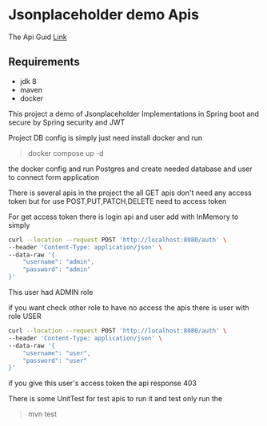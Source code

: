 # Jsonplaceholder demo Apis
The Api Guid [Link](https://jsonplaceholder.typicode.com/)

## Requirements
* jdk 8
* maven
* docker
<p>This project a demo of Jsonplaceholder Implementations in Spring boot and secure by Spring security and JWT</p>
<p>Project DB config is simply just need install docker and run </p>


> docker compose up -d

<p>the docker config and run Postgres and create needed database and user to connect form application</p>

<p>There is several apis in the project the all GET apis don't need any access token but for use POST,PUT,PATCH,DELETE need to access token</p>

<p>For get access token there is login api and user add with InMemory to simply</p>

```bash
curl --location --request POST 'http://localhost:8080/auth' \
--header 'Content-Type: application/json' \
--data-raw '{
    "username": "admin",
    "password": "admin"
}'
```
This user had ADMIN role

if you want check other role to have no access the apis
there is user with  role USER

```bash
curl --location --request POST 'http://localhost:8080/auth' \
--header 'Content-Type: application/json' \
--data-raw '{
    "username": "user",
    "password": "user"
}'
```
if you give this user's access token the api response 403

There is some UnitTest for test apis to run it and test only run the

> mvn test